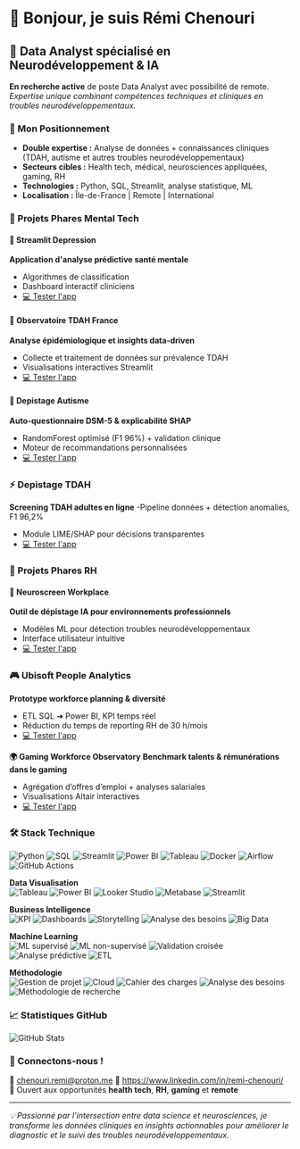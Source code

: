 # 👋 Bonjour, je suis Rémi Chenouri

## 🧠 Data Analyst spécialisé en Neurodéveloppement & IA

**En recherche active** de poste Data Analyst avec possibilité de remote.
*Expertise unique combinant compétences techniques et cliniques en troubles neurodéveloppementaux.*

### 🎯 Mon Positionnement
- **Double expertise :** Analyse de données + connaissances cliniques (TDAH, autisme et autres troubles neurodéveloppementaux)
- **Secteurs cibles :** Health tech, médical, neurosciences appliquées, gaming, RH
- **Technologies :** Python, SQL, Streamlit, analyse statistique, ML
- **Localisation :** Île-de-France | Remote | International

### 💼 Projets Phares Mental Tech

#### 📱 Streamlit Depression
**Application d'analyse prédictive santé mentale**
- Algorithmes de classification
- Dashboard interactif cliniciens
- [💻 Tester l'app](https://depistage-depression.streamlit.app/)

#### 🔬 Observatoire TDAH France
**Analyse épidémiologique et insights data-driven**
- Collecte et traitement de données sur prévalence TDAH
- Visualisations interactives Streamlit
- [💻 Tester l'app](https://observatoire-tdah-france.streamlit.app/)

#### 🧠 Depistage Autisme
**Auto-questionnaire DSM-5 & explicabilité SHAP**
- RandomForest optimisé (F1 96%) + validation clinique
- Moteur de recommandations personnalisées
- [💻 Tester l'app](https://neuroscreen-workplace.streamlit.app/)

### ⚡ Depistage TDAH
**Screening TDAH adultes en ligne**
-Pipeline données + détection anomalies, F1 96,2%
- Module LIME/SHAP pour décisions transparentes
- [💻 Tester l'app](https://depistage-tdah.streamlit.app/à)

### 💼 Projets Phares RH

#### 🧩 Neuroscreen Workplace
**Outil de dépistage IA pour environnements professionnels**
- Modèles ML pour détection troubles neurodéveloppementaux
- Interface utilisateur intuitive
- [💻 Tester l'app](https://neuroscreen-workplace.streamlit.app/)

### 🎮 Ubisoft People Analytics
**Prototype workforce planning & diversité**
- ETL SQL ➜ Power BI, KPI temps réel
- Réduction du temps de reporting RH de 30 h/mois
- [💻 Tester l'app](https://ubisoftpeopleanalytics.streamlit.app/)

**🌍 Gaming Workforce Observatory**
**Benchmark talents & rémunérations dans le gaming**
- Agrégation d’offres d’emploi + analyses salariales
- Visualisations Altair interactives
- [💻 Tester l'app](https://gaming-workforce-observatory.streamlit.app/)


### 🛠️ Stack Technique

![Python](https://img.shields.io/badge/Python-3.10-blue?logo=python)
![SQL](https://img.shields.io/badge/SQL-PostgreSQL-blue?logo=postgresql)
![Streamlit](https://img.shields.io/badge/Streamlit-🦩-ff4b4b)
![Power BI](https://img.shields.io/badge/Power_BI-Data-yellow?logo=powerbi)
![Tableau](https://img.shields.io/badge/Tableau-Analytics-blue?logo=tableau)
![Docker](https://img.shields.io/badge/Docker-Container-blue?logo=docker)
![Airflow](https://img.shields.io/badge/Airflow-Orchestration-lightblue?logo=apache%20airflow)
![GitHub Actions](https://img.shields.io/badge/CI/CD-GitHub_Actions-black?logo=github)

**Data Visualisation**  
![Tableau](https://img.shields.io/badge/Tableau-E97627?style=for-the-badge&logo=Tableau&logoColor=white)
![Power BI](https://img.shields.io/badge/Power_BI-Data-yellow?style=for-the-badge&logo=powerbi&logoColor=white)
![Looker Studio](https://img.shields.io/badge/Looker_Studio-00ACC1?style=for-the-badge&logo=Google-Data-Studio&logoColor=white)
![Metabase](https://img.shields.io/badge/Metabase-00B4AA?style=for-the-badge&logo=Metabase&logoColor=white)
![Streamlit](https://img.shields.io/badge/Streamlit-FF4B4B?style=for-the-badge&logo=streamlit&logoColor=white)

**Business Intelligence**  
![KPI](https://img.shields.io/badge/Key_Performance_Indicators-0066CC?style=for-the-badge&logo=simpleanalytics&logoColor=white)
![Dashboards](https://img.shields.io/badge/Dashboards-593196?style=for-the-badge&logo=grafana&logoColor=white)
![Storytelling](https://img.shields.io/badge/Storytelling-FF6F00?style=for-the-badge&logo=storyblok&logoColor=white)
![Analyse des besoins](https://img.shields.io/badge/Analyse_des_besoins-1E90FF?style=for-the-badge&logo=Jira&logoColor=white)
![Big Data](https://img.shields.io/badge/Big_Data-007ACC?style=for-the-badge&logo=Hadoop&logoColor=white)

**Machine Learning**  
![ML supervisé](https://img.shields.io/badge/ML_supervisé-003366?style=for-the-badge&logo=TensorFlow&logoColor=white)
![ML non-supervisé](https://img.shields.io/badge/ML_non_supervisé-EE4C2C?style=for-the-badge&logo=pytorch&logoColor=white)
![Validation croisée](https://img.shields.io/badge/Validation_croisée-4B0082?style=for-the-badge&logo=scikitlearn&logoColor=white)
![Analyse prédictive](https://img.shields.io/badge/Analyse_prédictive-008080?style=for-the-badge&logo=keras&logoColor=white)
![ETL](https://img.shields.io/badge/ETL-FFA500?style=for-the-badge&logo=dbt&logoColor=white)

**Méthodologie**  
![Gestion de projet](https://img.shields.io/badge/Gestion_de_projet-00838F?style=for-the-badge&logo=Asana&logoColor=white)
![Cloud](https://img.shields.io/badge/Cloud_Computing-228B22?style=for-the-badge&logo=Amazon-AWS&logoColor=white)
![Cahier des charges](https://img.shields.io/badge/Cahier_des_charges-DAA520?style=for-the-badge&logo=Confluence&logoColor=white)
![Analyse des besoins](https://img.shields.io/badge/Analyse_des_besoins-FFB300?style=for-the-badge&logo=Trello&logoColor=white)
![Méthodologie de recherche](https://img.shields.io/badge/Méthodologie_recherche-483D8B?style=for-the-badge&logo=ResearchGate&logoColor=white)


### 📈 Statistiques GitHub
![GitHub Stats](https://github-readme-stats.vercel.app/api?username=remichenouri&show_icons=true&theme=default)

### 🤝 Connectons-nous !
📧 chenouri.remi@proton.me
💼 https://www.linkedin.com/in/remi-chenouri/
📱 Ouvert aux opportunités **health tech**, **RH**, **gaming** et **remote**

---
*💡 Passionné par l'intersection entre data science et neurosciences, je transforme les données cliniques en insights actionnables pour améliorer le diagnostic et le suivi des troubles neurodéveloppementaux.*
